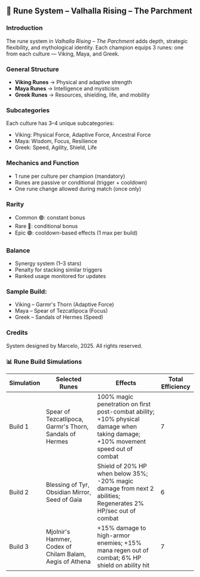 ## 📜 Rune System – Valhalla Rising – The Parchment

### Introduction
The rune system in *Valhalla Rising – The Parchment* adds depth, strategic flexibility, and mythological identity. Each champion equips 3 runes: one from each culture — Viking, Maya, and Greek.

### General Structure
- **Viking Runes** → Physical and adaptive strength
- **Maya Runes** → Intelligence and mysticism
- **Greek Runes** → Resources, shielding, life, and mobility

### Subcategories
Each culture has 3–4 unique subcategories:
- Viking: Physical Force, Adaptive Force, Ancestral Force
- Maya: Wisdom, Focus, Resilience
- Greek: Speed, Agility, Shield, Life

### Mechanics and Function
- 1 rune per culture per champion (mandatory)
- Runes are passive or conditional (trigger + cooldown)
- One rune change allowed during match (once only)

### Rarity
- Common 🟢: constant bonus
- Rare 🔵: conditional bonus
- Epic 🟣: cooldown-based effects (1 max per build)

### Balance
- Synergy system (1–3 stars)
- Penalty for stacking similar triggers
- Ranked usage monitored for updates

### Sample Build:
- Viking – Garmr's Thorn (Adaptive Force)
- Maya – Spear of Tezcatlipoca (Focus)
- Greek – Sandals of Hermes (Speed)

### Credits
System designed by Marcelo, 2025. All rights reserved.

### 📊 Rune Build Simulations

| Simulation | Selected Runes                                                                  | Effects                                                                                                                    | Total Efficiency |
|------------|----------------------------------------------------------------------------------|----------------------------------------------------------------------------------------------------------------------------|------------------|
| Build 1    | Spear of Tezcatlipoca, Garmr's Thorn, Sandals of Hermes                         | 100% magic penetration on first post-combat ability; +10% physical damage when taking damage; +10% movement speed out of combat | 7             |
| Build 2    | Blessing of Tyr, Obsidian Mirror, Seed of Gaia                                  | Shield of 20% HP when below 35%; -20% magic damage from next 2 abilities; Regenerates 2% HP/sec out of combat              | 6                |
| Build 3    | Mjolnir's Hammer, Codex of Chilam Balam, Aegis of Athena                        | +15% damage to high-armor enemies; +15% mana regen out of combat; 6% HP shield on ability hit                             | 7                |
